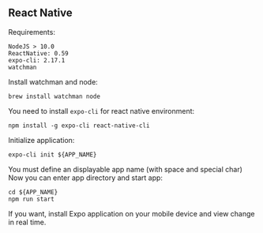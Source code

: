 React Native
------

Requirements:
```
NodeJS > 10.0
ReactNative: 0.59
expo-cli: 2.17.1
watchman
```

Install watchman and node:
```
brew install watchman node
```

You need to install `expo-cli` for react native environment:
```
npm install -g expo-cli react-native-cli
```

Initialize application:
```
expo-cli init ${APP_NAME}
```

You must define an displayable app name (with space and special char)
Now you can enter app directory and start app:
```
cd ${APP_NAME}
npm run start
```

If you want, install Expo application on your mobile device and view change in real time.
